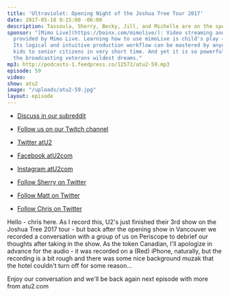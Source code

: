```yaml
---
title: 'Ultraviolet: Opening Night of the Joshua Tree Tour 2017'
date: 2017-05-18 9:15:00 -06:00
description: Tassoula, Sherry, Becky, Jill, and Michelle are on the special atU2 Periscope couch after the opening night of The Joshua Tree Tour in Vancouver to debrief their thoughts on the start of this incredible tour.
sponsor: "[Mimo Live](https://boinx.com/mimolive/): Video streaming and production
  provided by Mimo Live. Learning how to use mimoLive is child's play – literally.
  Its logical and intuitive production workflow can be mastered by anyone from school
  kids to senior citizens in very short time. And yet it is so powerful, it also satisfies
  the broadcasting veterans wildest dreams."
mp3: http://podcasts-1.feedpress.co/12572/atu2-59.mp3
episode: 59
video:
show: atu2
image: "/uploads/atu2-59.jpg"
layout: episode
---
```


* [Discuss in our subreddit](#)
* [Follow us on our Twitch channel](https://www.twitch.tv/goodstuff_fm)
* [Twitter atU2](https://twitter.com/atu2)
* [Facebook atU2com](https://www.facebook.com/atu2com)
* [Instagram atU2com](https://www.instagram.com/atu2com/)





* [Follow Sherry on Twitter](https://twitter.com/atu2comsherry)
* [Follow Matt on Twitter](https://twitter.com/mattmcgee)
* [Follow Chris on Twitter](https://twitter.com/iChris)


Hello - chris here. As I record this, U2's just finished their 3rd show on the Joshua Tree 2017 tour - but back after the opening show in Vancouver we recorded a conversation with a group of us on Periscope to debrief our thoughts after taking in the show. As the token Canadian, I'll apologize in advance for the audio - it was recorded on a (Red) iPhone, naturally, but the recording is a bit rough and there was some nice background muzak that the hotel couldn't turn off for some reason...  

Enjoy our conversation and we'll be back again next episode with more from atu2.com
